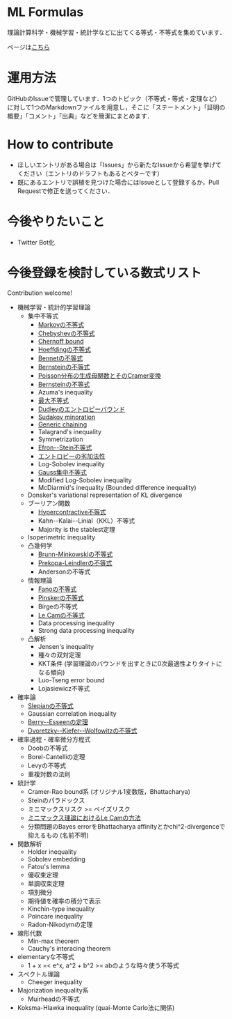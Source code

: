 # ML Formulas

理論計算科学・機械学習・統計学などに出てくる等式・不等式を集めています．

ページは[こちら](https://ml-formulas.readthedocs.io/ja/latest/index.html)

# 運用方法

GitHubのIssueで管理しています．1つのトピック（不等式・等式・定理など）に対して1つのMarkdownファイルを用意し，そこに「ステートメント」「証明の概要」「コメント」「出典」などを簡潔にまとめます．

# How to contribute

* ほしいエントリがある場合は「Issues」から新たなIssueから希望を挙げてください（エントリのドラフトもあるとベターです）
* 既にあるエントリで誤植を見つけた場合にはIssueとして登録するか，Pull Requestで修正を送ってください．

# 今後やりたいこと

* Twitter Bot化

# 今後登録を検討している数式リスト

Contribution welcome!

* 機械学習・統計的学習理論
  * 集中不等式
    * [Markovの不等式](docs/source/concentration/markov_inequality.md)
    * [Chebyshevの不等式](docs/source/concentration/chebyshev_inequality.md)
    * [Chernoff bound](docs/source/concentration/chernoff_bound.md)
    * [Hoeffdingの不等式](docs/source/concentration/hoeffding_inequality.md)
    * [Bennetの不等式](docs/source/concentration/bennett_inequality.md)
    * [Bernsteinの不等式](docs/source/concentration/bernstein_inequality.md)
    * [Poisson分布の生成母関数とそのCramer変換](docs/source/concentration/poisson_moment_generating_function.md)
    * [Bernsteinの不等式](docs/source/concentration/bernstein_inequality.md)
    * Azuma's inequality
    * [最大不等式](docs/source/concentration/maximal_inequality.md)
    * [Dudleyのエントロピーバウンド](docs/source/concentration/dudley_entropy_bound.md)
    * [Sudakov minoration](docs/source/concentration/sudakov_minoration.md)
    * [Generic chaining](docs/source/concentration/generic_chaining.md)
    * Talagrand's inequality
    * Symmetrization
    * [Efron--Stein不等式](docs/source/concentration/efron_stein.md)
    * [エントロピーの劣加法性](docs/source/concentration/subadditivity_of_entropy.md)
    * Log-Sobolev inequality
    * [Gauss集中不等式](docs/source/concentration/gaussian_concentration_inequality.md)
    * Modified Log-Sobolev inequality
    * McDiarmid's inequality (Bounded difference inequality)
  * Donsker's variational representation of KL divergence
  * ブーリアン関数
    * [Hypercontractive不等式](docs/source/boolean/hypercontractive_inequality.md)
    * Kahn--Kalai--Linial（KKL）不等式
    * Majority is the stablest定理
  * Isoperimetric inequality
  * 凸幾何学
    * [Brunn-Minkowskiの不等式](docs/source/convex_geometry/brunn_minkowski_inequality.md)
    * [Prekopa-Leindlerの不等式](docs/source/convex_geometry/prekopa_leindler_inequality.md)
    * Andersonの不等式
  * 情報理論
    * [Fanoの不等式](src/fano_inequality.md)
    * [Pinskerの不等式](src/pinsker_inequality.md)
    * Birgeの不等式
    * [Le Camの不等式](src/le_cam_inequality.md)
    * Data processing inequality
    * Strong data processing inequality
  * 凸解析
    * Jensen's inequality
    * 種々の双対定理
    * KKT条件 (学習理論のバウンドを出すときに0次最適性よりタイトになる傾向)
    * Luo-Tseng error bound
    * Lojasiewicz不等式
* 確率論
  * [Slepianの不等式](docs/source/probability/slepian_inequality.md)
  * Gaussian correlation inequality
  * [Berry--Esseenの定理](docs/source/probability/berry_esseen_univariate.md)
  * [Dvoretzky--Kiefer--Wolfowitzの不等式](docs/source/probability/dvoretzky_kiefer_wolfowitz_inequality.md)
* 確率過程・確率微分方程式
  * Doobの不等式
  * Borel-Cantelliの定理
  * Levyの不等式
  * 重複対数の法則
* 統計学
  * Cramer-Rao bound系 (オリジナル1変数版，Bhattacharya)
  * Steinのパラドックス
  * ミニマックスリスク >= ベイズリスク
  * [ミニマックス理論におけるLe Camの方法](src/le_cam_method.md)
  * 分類問題のBayes errorをBhattacharya affinityとかchi^2-divergenceで抑えるもの (名前不明)
* 関数解析
  * Holder inequality
  * Sobolev embedding
  * Fatou's lemma
  * 優収束定理
  * 単調収束定理
  * 項別微分
  * 期待値を確率の積分で表示
  * Kinchin-type inequality
  * Poincare inequality
  * Radon-Nikodymの定理
* 線形代数
  * Min-max theorem
  * Cauchy's interacing theorem
* elementaryな不等式
  * 1 + x =< e^x, a^2 + b^2 >= abのような時々使う不等式
* スペクトル理論
  * Cheeger inequality
* Majorization inequality系
  * Muirheadの不等式
* Koksma-Hlawka inequality (quai-Monte Carlo法に関係)

